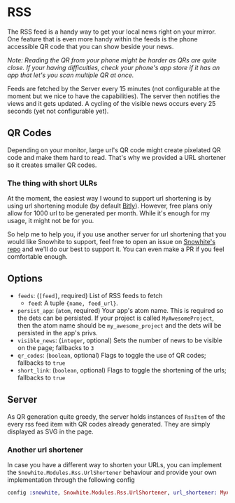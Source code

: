 # RSS

The RSS feed is a handy way to get your local news right on your mirror. One feature that is even more handy within the feeds is the phone accessible QR code that you can show beside your news.

*Note: Reading the QR from your phone might be harder as QRs are quite close. If your having difficulties, check your phone's app store if it has an app that let's you scan multiple QR at once.*

Feeds are fetched by the Server every 15 minutes (not configurable at the moment but we nice to have the capabilities). The server then notifies the views and it gets updated. A cycling of the visible news occurs every 25 seconds (yet not configurable yet).

## QR Codes

Depending on your monitor, large url's QR code might create pixelated QR code and make them hard to read. That's why we provided a URL shortener so it creates smaller QR codes.

### The thing with short ULRs

At the moment, the easiest way I wound to support url shortening is by using url shortening module (by default [Bitly](https://bitly.com)). However, free plans only allow for 1000 url to be generated per month. While it's enough for my usage, it might not be for you.

So help me to help you, if you use another server for url shortening that you would like Snowhite to support, feel free to open an issue on [Snowhite's repo](https://github.com/nicklayb/snowhite/issues) and we'll do our best to support it. You can even make a PR if you feel comfortable enough.

## Options

- `feeds`: (`[feed]`, required) List of RSS feeds to fetch
  - `feed`: A tuple `{name, feed_url}`.
- `persist_app`: (`atom`, required) Your app's atom name. This is required so the dets can be persisted. If your project is called `MyAwesomeProject`, then the atom name should be `my_awesome_project` and the dets will be persisted in the app's privs.
- `visible_news`: (`integer`, optional) Sets the number of news to be visible on the page; fallbacks to `3`
- `qr_codes`: (`boolean`, optional) Flags to toggle the use of QR codes; fallbacks to `true`
- `short_link`: (`boolean`, optional) Flags to toggle the shortening of the urls; fallbacks to `true`

## Server

As QR generation quite greedy, the server holds instances of `RssItem` of the every rss feed item with QR codes already generated. They are simply displayed as SVG in the page.

### Another url shortener

In case you have a different way to shorten your URLs, you can implement the `Snowhite.Modules.Rss.UrlShortener` behaviour and provide your own implementation through the following config

```elixir
config :snowhite, Snowhite.Modules.Rss.UrlShortener, url_shortener: MyApp.MyShortener
```
